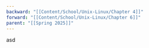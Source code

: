 ```yaml
---
backward: "[[Content/School/Unix-Linux/Chapter 4]]"
forward: "[[Content/School/Unix-Linux/Chapter 6]]"
parent: "[[Spring 2025]]"
---
```

asd